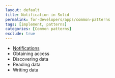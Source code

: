 ```yaml
---
layout: default
title: Notification in Solid
permalink: for-developers/apps/common-patterns
tags: [implement, patterns]
categories: [Common patterns]
exclude: true
---
```


- [Notifications](/for-developers/apps/common-patterns/notification)
- Obtaining access
- Discovering data
- Reading data
- Writing data
